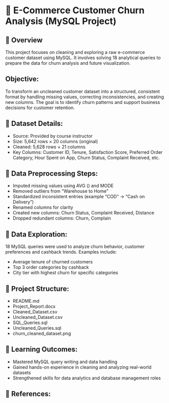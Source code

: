 # 🔵 E-Commerce Customer Churn Analysis (MySQL Project)

## 🔵 Overview 
This project focuses on cleaning and exploring a raw e-commerce customer dataset using MySQL.
It involves solving 18 analytical queries to prepare the data for churn analysis and future visualization.

## Objective:
To transform an uncleaned customer dataset into a structured, consistent format by handling missing values, 
correcting inconsistencies, and creating new columns. 
The goal is to identify churn patterns and support business decisions for customer retention.

## 🔵 Dataset Details:
-	Source: Provided by course instructor
-	Size: 5,642 rows × 20 columns (original)
-	Cleaned: 5,628 rows × 21 columns
-	Key Columns: Customer ID, Tenure, Satisfaction Score, Preferred Order Category,
  Hour Spent on App, Churn Status, Complaint Received, etc.

## 🔵 Data Preprocessing Steps:
-	Imputed missing values using AVG () and MODE
-	Removed outliers from “Warehouse to Home”
-	Standardized inconsistent entries (example “COD” → “Cash on Delivery”)
-	Renamed columns for clarity
-	Created new columns: Churn Status, Complaint Received, Distance
-	Dropped redundant columns: Churn, Complain

## 🔵 Data Exploration:
18 MySQL queries were used to analyze churn behavior, 
customer preferences and cashback trends.
Examples include:
- Average tenure of churned customers
- Top 3 order categories by cashback
-	City tier with highest churn for specific categories

## 🔵 Project Structure:
- README.md
- Project_Report.docx
- Cleaned_Dataset.csv
- Uncleaned_Dataset.csv
- SQL_Queries.sql
- Uncleaned_Queries.sql
- churn_cleaned_dataset.png

## 🔵 Learning Outcomes:
-	Mastered MySQL query writing and data handling
- Gained hands-on experience in cleaning and analyzing real-world datasets
-	Strengthened skills for data analytics and database management roles

## 🔵 References:






